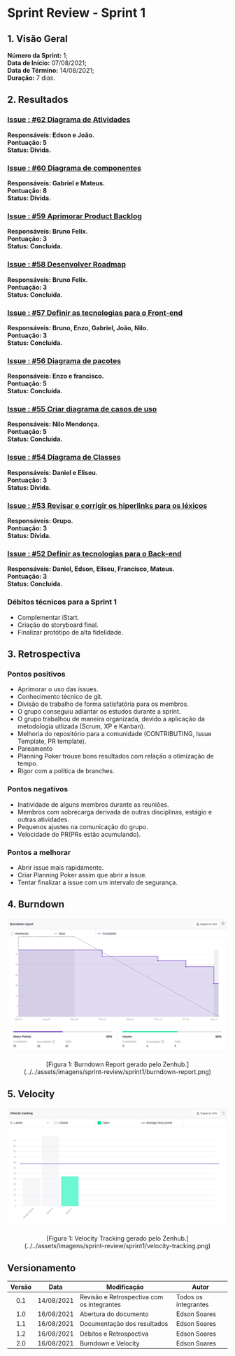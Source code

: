 # Sprint Review - Sprint 1
 
## 1. Visão Geral
**Número da Sprint:** 1;<br>
**Data de Início:** 07/08/2021;<br>
**Data de Término:** 14/08/2021;<br>
**Duração:** 7 dias.<br>


 
## 2. Resultados

### [**Issue : #62 Diagrama de Atividades**](https://github.com/UnBArqDsw2021-1/2021.1_G6_Curumim/issues/62)
 **Responsáveis: Edson e João.**<br>
 **Pontuação: 5**<br>
 **Status: Dívida.**<br>

### [**Issue : #60 Diagrama de componentes**](https://github.com/UnBArqDsw2021-1/2021.1_G6_Curumim/issues/60)
 **Responsáveis: Gabriel e Mateus.**<br>
 **Pontuação: 8**<br>
 **Status: Dívida.**<br>

### [**Issue : #59 Aprimorar Product Backlog**](https://github.com/UnBArqDsw2021-1/2021.1_G6_Curumim/issues/59)
 **Responsáveis: Bruno Felix.**<br>
 **Pontuação: 3**<br>
 **Status: Concluída.**<br>

### [**Issue : #58 Desenvolver Roadmap**](https://github.com/UnBArqDsw2021-1/2021.1_G6_Curumim/issues/58)
 **Responsáveis: Bruno Felix.**<br>
 **Pontuação: 3**<br>
 **Status: Concluída.**<br>

### [**Issue : #57 Definir as tecnologias para o Front-end**](https://github.com/UnBArqDsw2021-1/2021.1_G6_Curumim/issues/57)
 **Responsáveis: Bruno, Enzo, Gabriel, João, Nilo.**<br>
 **Pontuação: 3**<br>
 **Status: Concluída.**<br>


### [**Issue : #56 Diagrama de pacotes**](https://github.com/UnBArqDsw2021-1/2021.1_G6_Curumim/issues/56)
 **Responsáveis: Enzo e francisco.**<br>
 **Pontuação: 5**<br>
 **Status: Concluída.**<br>

### [**Issue : #55 Criar diagrama de casos de uso**](https://github.com/UnBArqDsw2021-1/2021.1_G6_Curumim/issues/55)
 **Responsáveis: Nilo Mendonça.**<br>
 **Pontuação: 5**<br>
 **Status: Concluída.**<br>

### [**Issue : #54 Diagrama de Classes**](https://github.com/UnBArqDsw2021-1/2021.1_G6_Curumim/issues/54)
 **Responsáveis: Daniel e Eliseu.**<br>
 **Pontuação: 3**<br>
 **Status: Dívida.**<br>

### [**Issue : #53 Revisar e corrigir os hiperlinks para os léxicos**](https://github.com/UnBArqDsw2021-1/2021.1_G6_Curumim/issues/53)
 **Responsáveis: Grupo.**<br>
 **Pontuação: 3**<br>
 **Status: Dívida.**<br>

### [**Issue : #52 Definir as tecnologias para o Back-end**](https://github.com/UnBArqDsw2021-1/2021.1_G6_Curumim/issues/52)
 **Responsáveis: Daniel, Edson, Eliseu, Francisco, Mateus.**<br>
 **Pontuação: 3**<br>
 **Status: Concluída.**<br>
 



### **Débitos técnicos para a Sprint 1**
- Complementar iStart.
- Criação do storyboard final.
- Finalizar protótipo de alta fidelidade.

## 3. Retrospectiva

### **Pontos positivos**
- Aprimorar o uso das issues.
- Conhecimento técnico de git.
- Divisão de trabalho de forma satisfatória para os membros.
- O grupo conseguiu adiantar os estudos durante a sprint.
- O grupo trabalhou de maneira organizada, devido a aplicação da metodologia utlizada (Scrum, XP e Kanban).
- Melhoria do repositório para a comunidade (CONTRIBUTING, Issue Template, PR template).
- Pareamento
- Planning Poker trouxe bons resultados com relação a otimização de tempo.
- Rigor com a política de branches.

### **Pontos negativos**
- Inatividade de alguns membros durante as reuniões.
- Membros com sobrecarga derivada de outras disciplinas, estágio e outras atividades.
- Pequenos ajustes na comunicação do grupo.
- Velocidade do PR(PRs estão acumulando).
  
### **Pontos a melhorar**
- Abrir issue mais rapidamente.
- Criar Planning Poker assim que abrir a issue.
- Tentar finalizar a issue com um intervalo de segurança.
 
## 4. Burndown
![Burndown Report](../../assets/imagens/sprint-review/sprint1/burndown-report.png)
<center>[Figura 1: Burndown Report gerado pelo Zenhub.](../../assets/imagens/sprint-review/sprint1/burndown-report.png)</center>

## 5. Velocity
![Velocity Tracking](../../assets/imagens/sprint-review/sprint1/velocity-tracking.png)
<center>[Figura 1: Velocity Tracking gerado pelo Zenhub.](../../assets/imagens/sprint-review/sprint1/velocity-tracking.png)</center>

## Versionamento
| Versão | Data       | Modificação                                | Autor                |
| :----: | ---------- | ------------------------------------------ | -------------------- |
|  0.1   | 14/08/2021 | Revisão e Retrospectiva com os integrantes | Todos os integrantes |
|  1.0   | 16/08/2021 | Abertura do documento  | Edson Soares |
|  1.1   | 16/08/2021 |  Documentação dos resultados | Edson Soares |
|  1.2   | 16/08/2021 |  Débitos e Retrospectiva | Edson Soares |
|  2.0   | 16/08/2021 |  Burndown e Velocity | Edson Soares |


